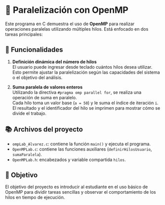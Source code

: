 # 🧮 Paralelización con OpenMP

Este programa en C demuestra el uso de **OpenMP** para realizar operaciones paralelas utilizando múltiples hilos. Está enfocado en dos tareas principales:

## 🔧 Funcionalidades

1. **Definición dinámica del número de hilos**  
   El usuario puede ingresar desde teclado cuántos hilos desea utilizar. Esto permite ajustar la paralelización según las capacidades del sistema o el objetivo del análisis.

2. **Suma paralela de valores enteros**  
   Utilizando la directiva `#pragma omp parallel for`, se realiza una operación de suma en paralelo.  
   Cada hilo toma un valor base (`a = 50`) y le suma el índice de iteración `i`. El resultado y el identificador del hilo se imprimen para mostrar cómo se divide el trabajo.

## 📚 Archivos del proyecto

- `ompLab_Alvarez.c`: contiene la función `main()` y ejecuta el programa.
- `OpenMPLab.c`: contiene las funciones auxiliares (`definirHilosUsuario`, `sumaParalela`).
- `OpenMPLab.h`: encabezados y variable compartida `hilos`.

## 🧠 Objetivo

El objetivo del proyecto es introducir al estudiante en el uso básico de OpenMP para dividir tareas sencillas y observar el comportamiento de los hilos en tiempo de ejecución.

